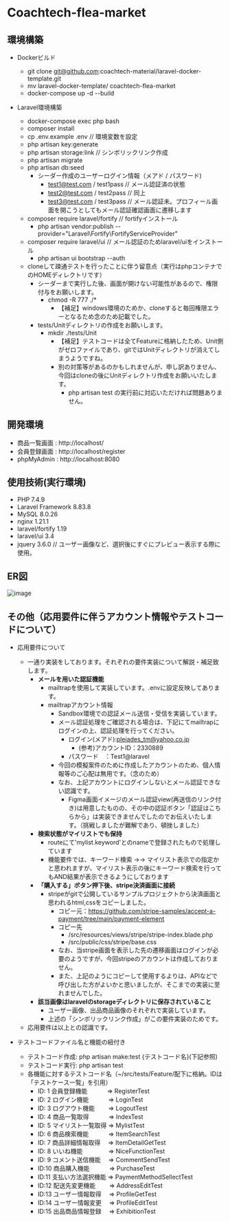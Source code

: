 # Coachtech-flea-market

## 環境構築
- Dockerビルド
  - git clone git@github.com:coachtech-material/laravel-docker-template.git
  - mv laravel-docker-template/ coachtech-flea-market
  - docker-compose up -d --build

- Laravel環境構築
  - docker-compose exec php bash
  - composer install
  - cp .env.example .env  // 環境変数を設定
  - php artisan key:generate
  - php artisan storage:link  // シンボリックリンク作成
  - php artisan migrate
  - php artisan db:seed
    - シーダー作成のユーザーログイン情報（メアド / パスワード)
      - test1@test.com / test1pass    // メール認証済の状態
      - test2@test.com / test2pass    // 同上
      - test3@test.com / test3pass    // メール認証未。プロフィール画面を開こうとしてもメール認証確認画面に遷移します
  - composer require laravel/fortify  // fortifyインストール
    - php artisan vendor:publish --provider="Laravel\Fortify\FortifyServiceProvider"
  - composer require laravel/ui  // メール認証のためlaravel/uiをインストール
    - php artisan ui bootstrap --auth
  - cloneして疎通テストを行ったことに伴う留意点（実行はphpコンテナでのHOMEディレクトリです）
    - シーダーまで実行した後、画面が開けない可能性があるので、権限付与をお願いします。
      - chmod -R 777 ./*
        - 【補足】windows環境のためか、cloneすると毎回権限エラーとなるため念のため記載でした。
    - tests/Unitディレクトリの作成をお願いします。
      - mkdir ./tests/Unit
        - 【補足】テストコードは全てFeatureに格納したため、Unit側がゼロファイルであり、gitではUnitディレクトリが消えてしまうようですね。
        - 別の対策等があるのかもしれませんが、申し訳ありません、今回はcloneの後にUnitディレクトリ作成をお願いいたします。
          - php artisan test の実行前に対応いただければ問題ありません。 

## 開発環境
- 商品一覧画面 : http://localhost/
- 会員登録画面 : http://localhost/register
- phpMyAdmin  : http://localhost:8080

## 使用技術(実行環境)
- PHP 7.4.9
- Laravel Framework 8.83.8
- MySQL 8.0.26
- nginx 1.21.1
- laravel/fortify 1.19
- laravel/ui 3.4
- jquery 3.6.0  // ユーザー画像など、選択後にすぐにプレビュー表示する際に使用。

## ER図

![image](https://github.com/user-attachments/assets/dd5d1fd9-1ae0-4313-895d-d503fdf5bf72)

## その他（応用要件に伴うアカウント情報やテストコードについて）
- 応用要件について
  - 一通り実装をしております。それぞれの要件実装について解説・補足致します。
    - **メールを用いた認証機能**
      - mailtrapを使用して実装しています。.envに設定反映してあります。
      - mailtrapアカウント情報
        - Sandbox環境での認証メール送信・受信を実装しています。
        - メール認証処理をご確認される場合は、下記にてmailtrapにログインの上、認証処理を行ってください。
          - ログイン(メアド):pleiades_tm@yahoo.co.jp
            - (参考)アカウントID：2330889
          - パスワード　：Test1@laravel
        - 今回の模擬案件のために作成したアカウントのため、個人情報等のご心配は無用です。（念のため）
        - なお、上記アカウントにログインしないとメール認証できない認識です。
          - Figma画面イメージのメール認証view(再送信のリンク付き)は用意したものの、その中の認証ボタン「認証はこちらから」は実装できませんでしたのでお伝えいたします。（挑戦しましたが難解であり、頓挫しました）
    - **検索状態がマイリストでも保持**
      - routeにて'mylist.keyword'とのnameで登録されたもので処理しています
      - 機能要件では、キーワード検索 →→ マイリスト表示での指定かと思われますが、マイリスト表示の後にキーワード検索を行ってもAND結果が表示できるようにしております
    - **「購入する」ボタン押下後、stripe決済画面に接続**
      - stripeがgitで公開しているサンプルプロジェクトから決済画面と思われるhtml,cssをコピーしました。
        - コピー元：https://github.com/stripe-samples/accept-a-payment/tree/main/payment-element
        - コピー先
          - /src/resources/views/stripe/stripe-index.blade.php
          - /src/public/css/stripe/base.css
        - なお、当stripe画面を表示した先の遷移画面はログインが必要のようですが、今回stripeのアカウントは作成しておりません。
        - また、上記のようにコピーして使用するよりは、APIなどで呼び出した方がよいかと思いましたが、そこまでの実装に至れませんでした。
     - **該当画像はlaravelのstorageディレクトリに保存されていること**
       - ユーザー画像、出品商品画像のそれぞれで実装しています。
       - 上述の「シンボリックリンク作成」がこの要件実装のためです。
  - 応用要件は以上との認識です。
 
   
- テストコードファイル名と機能の紐付き
  - テストコード作成: php artisan make:test {テストコード名}(下記参照)
  - テストコード実行: php artisan test
  - 各機能に対するテストコード名（~/src/tests/Feature/配下に格納。IDは「テストケース一覧」を引用）
    - ID: 1 会員登録機能　　　 => RegisterTest
    - ID: 2 ログイン機能　　　 => LoginTest
    - ID: 3 ログアウト機能　　 => LogoutTest
    - ID: 4 商品一覧取得　　　 => IndexTest
    - ID: 5 マイリスト一覧取得 => MylistTest
    - ID: 6 商品検索機能　　　 => ItemSearchTest
    - ID: 7 商品詳細情報取得　 => ItemDetailGetTest
    - ID: 8 いいね機能　　　　 => NiceFunctionTest
    - ID: 9 コメント送信機能　 => CommentSendTest
    - ID:10 商品購入機能　　　 => PurchaseTest
    - ID:11 支払い方法選択機能 => PaymentMethodSellectTest
    - ID:12 配送先変更機能　　 => AddressEditTest
    - ID:13 ユーザー情報取得　 => ProfileGetTest
    - ID:14 ユーザー情報変更　 => ProfileEditTest
    - ID:15 出品商品情報登録　 => ExhibitionTest
